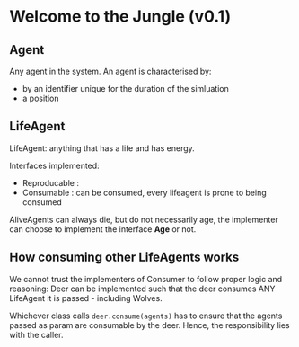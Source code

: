 # Welcome to the Jungle (v0.1)

## Agent
Any agent in the system. An agent is characterised by:
  	
  * by an identifier unique for the duration of the simluation
  * a position 


## LifeAgent
LifeAgent: anything that has a life and has energy. 

Interfaces implemented: 

  * Reproducable :
  * Consumable : can be consumed, every lifeagent is prone to being consumed

AliveAgents can always die, but do not necessarily age, the implementer can choose to implement the interface **Age** or not. 

## How consuming other LifeAgents works

We cannot trust the implementers of Consumer to follow proper logic and reasoning: Deer can be implemented such that the deer consumes ANY LifeAgent it is passed - including Wolves.

Whichever class calls 
```deer.consume(agents)``` has to ensure that the agents passed as param are consumable by the deer. Hence, the responsibility lies with the caller. 

